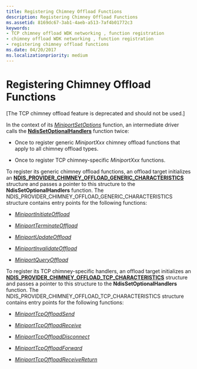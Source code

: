 ```yaml
---
title: Registering Chimney Offload Functions
description: Registering Chimney Offload Functions
ms.assetid: 8169dc67-3ab1-4aeb-a513-7af4b01772c3
keywords:
- TCP chimney offload WDK networking , function registration
- chimney offload WDK networking , function registration
- registering chimney offload functions
ms.date: 04/20/2017
ms.localizationpriority: medium
---
```


# Registering Chimney Offload Functions


\[The TCP chimney offload feature is deprecated and should not be used.\]

In the context of its [*MiniportSetOptions*](https://msdn.microsoft.com/library/windows/hardware/ff559443) function, an intermediate driver calls the [**NdisSetOptionalHandlers**](https://msdn.microsoft.com/library/windows/hardware/ff564550) function twice:

-   Once to register generic *MiniportXxx* chimney offload functions that apply to all chimney offload types.

-   Once to register TCP chimney-specific *MiniportXxx* functions.

To register its generic chimney offload functions, an offload target initializes an [**NDIS\_PROVIDER\_CHIMNEY\_OFFLOAD\_GENERIC\_CHARACTERISTICS**](https://msdn.microsoft.com/library/windows/hardware/ff566846) structure and passes a pointer to this structure to the **NdisSetOptionalHandlers** function. The NDIS\_PROVIDER\_CHIMNEY\_OFFLOAD\_GENERIC\_CHARACTERISTICS structure contains entry points for the following functions:

-   [*MiniportInitiateOffload*](https://msdn.microsoft.com/library/windows/hardware/ff559393)

-   [*MiniportTerminateOffload*](https://msdn.microsoft.com/library/windows/hardware/ff559468)

-   [*MiniportUpdateOffload*](https://msdn.microsoft.com/library/windows/hardware/ff560463)

-   [*MiniportInvalidateOffload*](https://msdn.microsoft.com/library/windows/hardware/ff559406)

-   [*MiniportQueryOffload*](https://msdn.microsoft.com/library/windows/hardware/ff559423)

To register its TCP chimney-specific handlers, an offload target initializes an [**NDIS\_PROVIDER\_CHIMNEY\_OFFLOAD\_TCP\_CHARACTERISTICS**](https://msdn.microsoft.com/library/windows/hardware/ff566852) structure and passes a pointer to this structure to the **NdisSetOptionalHandlers** function. The NDIS\_PROVIDER\_CHIMNEY\_OFFLOAD\_TCP\_CHARACTERISTICS structure contains entry points for the following functions:

-   [*MiniportTcpOffloadSend*](https://msdn.microsoft.com/library/windows/hardware/ff559464)

-   [*MiniportTcpOffloadReceive*](https://msdn.microsoft.com/library/windows/hardware/ff559460)

-   [*MiniportTcpOffloadDisconnect*](https://msdn.microsoft.com/library/windows/hardware/ff559457)

-   [*MiniportTcpOffloadForward*](https://msdn.microsoft.com/library/windows/hardware/ff559458)

-   [*MiniportTcpOffloadReceiveReturn*](https://msdn.microsoft.com/library/windows/hardware/ff559462)

 

 






